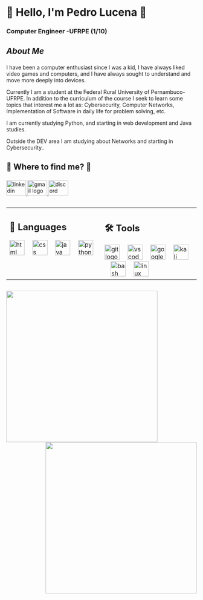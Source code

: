 <h1 align="left">👋 Hello, I'm Pedro Lucena 👋</h1>

###

<h3 align="left">Computer Engineer -UFRPE (1/10)</h3>

###

<h2 align="left"> <em>About Me</em> </h2>

###

<p align="left">  I have been a computer enthusiast since I was a kid, I have always liked video games and computers, and I have always sought to understand and move more deeply into devices. 

Currently I am a student at the Federal Rural University of Pernambuco-UFRPE. In addition to the curriculum of the course I seek to learn some topics that interest me a lot as: Cybersecurity, Computer Networks, Implementation of Software in daily life for problem solving, etc. 

I am currently studying Python, and starting in web development and Java studies. 

Outside the DEV area I am studying about Networks and starting in Cybersecurity..</p>

###

<h2 align="left">🔎 <b>Where to find me?</b> 🔎</h2>

###

<div align="left">
  <a href="https://www.linkedin.com/in/pedro-lucena-/" target="_blank">
    <img src="https://raw.githubusercontent.com/maurodesouza/profile-readme-generator/master/src/assets/icons/social/linkedin/default.svg" width="52" height="40" alt="linkedin logo" />
  <a>
  <a href="ppdro19@gmail.com" target="_blank">
    <img src="https://raw.githubusercontent.com/maurodesouza/profile-readme-generator/master/src/assets/icons/social/gmail/default.svg" width="52" height="40" alt="gmail logo"  />
  </a> 
   <a href="https://discord.com/users/345234338830483456" target="_blank">
  <img src="https://raw.githubusercontent.com/maurodesouza/profile-readme-generator/master/src/assets/icons/social/discord/default.svg" width="52" height="40" alt="discord logo"  />
  </a> 
  
</a> 
</div>

###
##
<table width="100%">
  <tr>
    <td align="left" valign="top" width="50%">
      <h2>🧰 Languages </h2>
      <div>
        <img src="https://skillicons.dev/icons?i=html" height="40" alt="html logo" />
        <img width="12" />
        <img src="https://skillicons.dev/icons?i=css" height="40" alt="css logo" />
        <img width="12" />
        <img src="https://skillicons.dev/icons?i=java" height="40" alt="java logo" />
        <img width="12" />
        <img src="https://cdn.jsdelivr.net/gh/devicons/devicon/icons/python/python-original.svg" height="40" alt="python logo" />
      </div>
    </td>
    <td align="left" valign="top" width="50%">
      <h2>🛠️ Tools </h2>
      <div>
        <img src="https://skillicons.dev/icons?i=git" height="40" alt="git logo" />
        <img width="12" />
        <img src="https://skillicons.dev/icons?i=vscode" height="40" alt="vscode logo" />
        <img width="12" />
        <img src="https://skillicons.dev/icons?i=gcp" height="40" alt="googlecloud logo" />
        <img width="12" />
        <img src="https://skillicons.dev/icons?i=kali" height="40" alt="kali logo" />
        <img width="12" />
        <img src="https://skillicons.dev/icons?i=bash" height="40" alt="bash logo" />
        <img width="12" />
        <img src="https://cdn.jsdelivr.net/gh/devicons/devicon/icons/linux/linux-original.svg" height="40" alt="linux logo" />
      </div>
    </td>
  </tr>
</table>

###
##
<p align="center">
  <img align="left" width="400px" src="https://github-readme-stats.vercel.app/api/top-langs/?username=PED-LCN&layout=compact&hide_border=true&title_color=6474B9&text_color=937CD5&bg_color=0a0c10" />
  <img align="right" width="400px" src="https://github-readme-stats.vercel.app/api?username=PED-LCN&show_icons=true&count_private=true&hide_border=true&title_color=6474B9&icon_color=6474B9&text_color=937CD5&bg_color=0a0c10&include_all_commits=true" />
</p>
